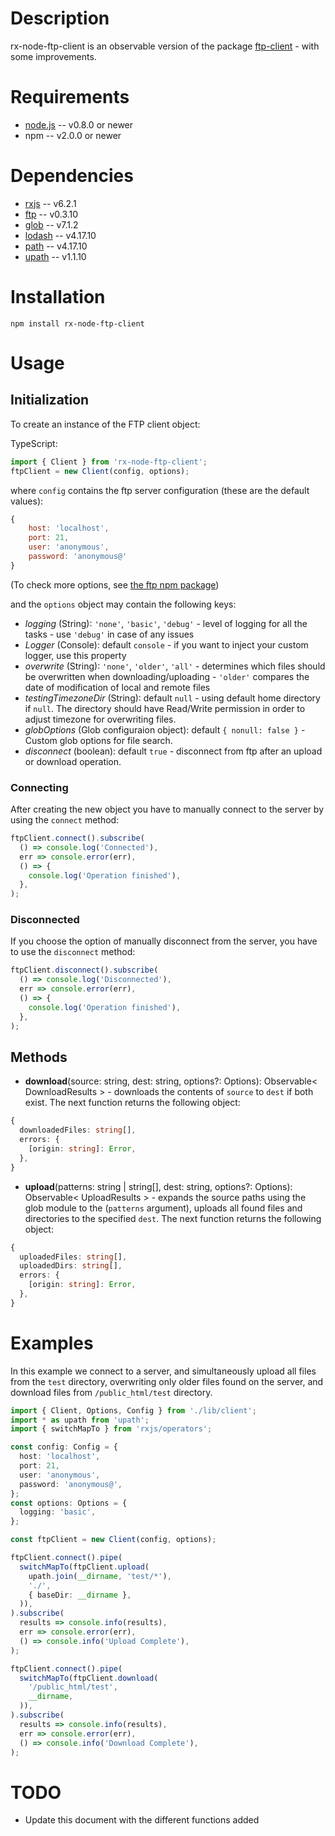 # Description
rx-node-ftp-client is an observable version of the package  [ftp-client](http://nodejs.org/) - with some improvements.


# Requirements

* [node.js](http://nodejs.org/) -- v0.8.0 or newer
* npm -- v2.0.0 or newer


# Dependencies

* [rxjs](https://github.com/reactivex/rxjs) -- v6.2.1
* [ftp](https://github.com/mscdex/node-ftp) -- v0.3.10
* [glob](https://github.com/isaacs/node-glob) -- v7.1.2
* [lodash](https://github.com/lodash/lodash-node) -- v4.17.10
* [path](https://github.com/jinder/path) -- v4.17.10
* [upath](https://github.com/anodynos/upath) -- v1.1.10

# Installation

    npm install rx-node-ftp-client

# Usage

## Initialization
To create an instance of the FTP client object:

TypeScript:
```typescript
import { Client } from 'rx-node-ftp-client';
ftpClient = new Client(config, options);
```

where `config` contains the ftp server configuration (these are the default values):
```javascript
{
    host: 'localhost',
    port: 21,
    user: 'anonymous',
    password: 'anonymous@'
}
```
(To check more options, see [the ftp npm package](https://github.com/DefinitelyTyped/DefinitelyTyped/blob/master/types/ftp/index.d.ts#L18))

and the `options` object may contain the following keys:

* *logging* (String): `'none'`, `'basic'`, `'debug'` - level of logging for all the tasks - use `'debug'` in case of any issues
* *Logger* (Console): default `console` - if you want to inject your custom logger, use this property
* *overwrite* (String): `'none'`, `'older'`, `'all'` - determines which files should be overwritten when downloading/uploading - `'older'` compares the date of modification of local and remote files
* *testingTimezoneDir* (String): default `null` - using default home directory if `null`. The directory should have Read/Write permission in order to adjust timezone for overwriting files.
* *globOptions* (Glob configuraion object): default `{ nonull: false }` - Custom glob options for file search.
* *disconnect* (boolean): default `true` - disconnect from ftp after an upload or download operation.

### Connecting
After creating the new object you have to manually connect to the server by using the `connect` method:
```typescript
ftpClient.connect().subscribe(
  () => console.log('Connected'),
  err => console.error(err),
  () => {
    console.log('Operation finished'),
  },
);
```

### Disconnected
If you choose the option of manually disconnect from the server, you have to use the `disconnect` method:
```typescript
ftpClient.disconnect().subscribe(
  () => console.log('Disconnected'),
  err => console.error(err),
  () => {
    console.log('Operation finished'),
  },
);
```

## Methods
* **download**(source: string, dest: string, options?: Options):
  Observable< DownloadResults > - downloads the contents
of `source` to `dest` if both exist. The next function returns the following object:
```typescript
{
  downloadedFiles: string[],
  errors: {
    [origin: string]: Error,
  },
}
```

* **upload**(patterns: string | string[], dest: string,
  options?: Options): Observable< UploadResults > - expands the source paths
using the glob module to the (`patterns` argument), uploads all found files and directories to the specified `dest`. The next function returns the following object:
```typescript
{
  uploadedFiles: string[],
  uploadedDirs: string[],
  errors: {
    [origin: string]: Error,
  },
}
```

# Examples
In this example we connect to a server, and simultaneously upload all files from the `test` directory, overwriting only
older files found on the server, and download files from `/public_html/test` directory.

```typescript
import { Client, Options, Config } from './lib/client';
import * as upath from 'upath';
import { switchMapTo } from 'rxjs/operators';

const config: Config = {
  host: 'localhost',
  port: 21,
  user: 'anonymous',
  password: 'anonymous@',
};
const options: Options = {
  logging: 'basic',
};

const ftpClient = new Client(config, options);

ftpClient.connect().pipe(
  switchMapTo(ftpClient.upload(
    upath.join(__dirname, 'test/*'),
    './',
    { baseDir: __dirname },
  )),
).subscribe(
  results => console.info(results),
  err => console.error(err),
  () => console.info('Upload Complete'),
);

ftpClient.connect().pipe(
  switchMapTo(ftpClient.download(
    '/public_html/test',
    __dirname,
  )),
).subscribe(
  results => console.info(results),
  err => console.error(err),
  () => console.info('Download Complete'),
);
```

TODO
====
* Update this document with the different functions added
